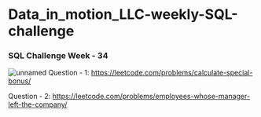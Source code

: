 # Data_in_motion_LLC-weekly-SQL-challenge
### SQL Challenge Week - 34
![unnamed](https://user-images.githubusercontent.com/98810351/231255997-77477c41-534c-4d24-99e4-872957e34d61.jpg)
Question - 1:
https://leetcode.com/problems/calculate-special-bonus/

Question - 2:
https://leetcode.com/problems/employees-whose-manager-left-the-company/
